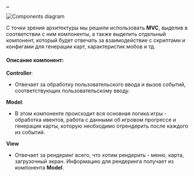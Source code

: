 [..](../README.md)

![Components diagram](https://i.imgur.com/UJtgLOr.png)

С точки зрения архитектуры мы решили использовать **MVC**, выделив в соответствии с ним компоненты, а также выделить отдельный компонент, который будет отвечать за взаимодействие с скриптами и конфигами для генерации карт, характеристик мобов и тд.

#### Описание компонент:

**Controller**:

- Отвечает за обработку пользовательского ввода и вызов событий, соответствующих пользовательскому вводу.

**Model**:

- В этом компоненте происходит вся основная логика игры - обработка ивентов, работа с данными об игровом прогрессе и генерация карты, которую необходимо отрендерить после каждого из событий.

**View**

- Отвечает за рендеринг всего, что хотим рендерить - меню, карта, загрузочный экран. Информацию для рендеринга получает из компонента **Model**.
